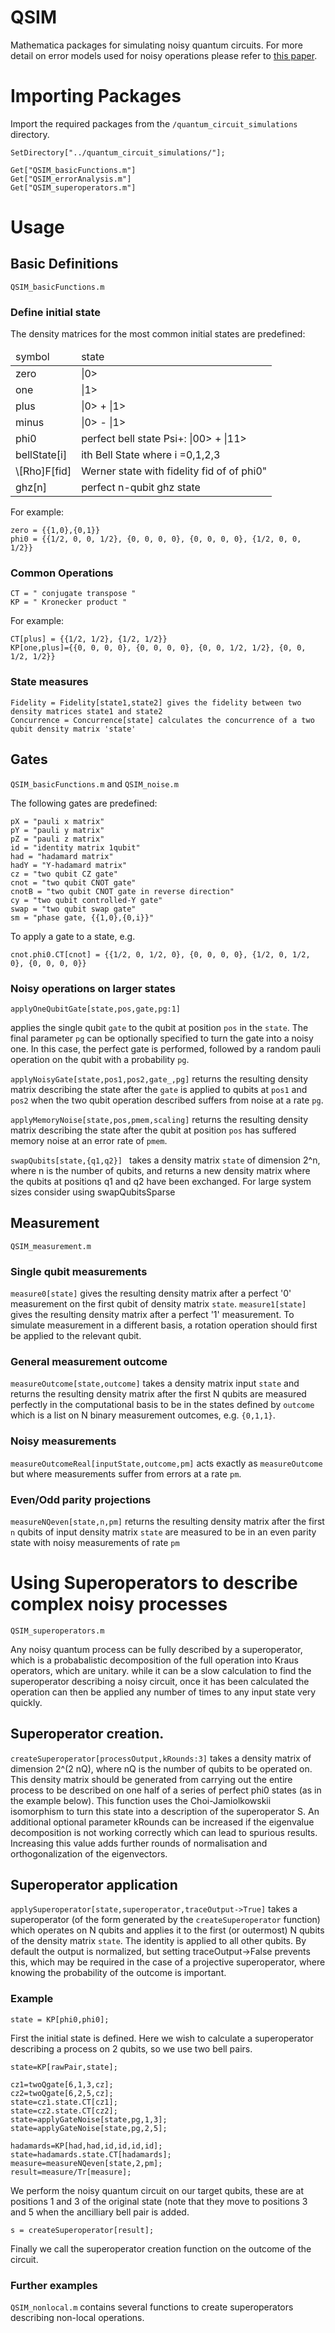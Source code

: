 QSIM
====

Mathematica packages for simulating noisy quantum circuits. For more detail on error models used for noisy operations please refer to [this paper](http://www.nature.com/ncomms/journal/v4/n4/abs/ncomms2773.html).

# Importing Packages

Import the required packages from the ``/quantum_circuit_simulations`` directory. 

```
SetDirectory["../quantum_circuit_simulations/"];

Get["QSIM_basicFunctions.m"]
Get["QSIM_errorAnalysis.m"]
Get["QSIM_superoperators.m"]

```

# Usage

## Basic Definitions
``QSIM_basicFunctions.m``

### Define initial state
The density matrices for the most common initial states are predefined: 

<table style="width:100%">
<thead>
  <tr>
    <td>symbol</td>
    <td>state</td> 
  </tr>
  </thead>
  <tbody>
  <tr><td>zero</td><td>|0></td></tr>
  <tr><td>one</td><td>|1></td></tr>
  <tr><td>plus</td><td>|0> + |1></td></tr>
  <tr><td>minus</td><td>|0> - |1></td></tr>
  <tr><td>phi0</td><td>perfect bell state Psi+: |00> + |11></td></tr>
  <tr><td>bellState[i]</td><td>ith Bell State where i =0,1,2,3 </td></tr>
  <tr><td>\[Rho]F[fid]</td><td>Werner state with fidelity fid of of phi0"</td></tr>
  <tr><td>ghz[n]</td><td>perfect n-qubit ghz state</td></tr>
  
  </tbody>
</table>


For example: 

```
zero = {{1,0},{0,1}}
phi0 = {{1/2, 0, 0, 1/2}, {0, 0, 0, 0}, {0, 0, 0, 0}, {1/2, 0, 0, 1/2}}

```

### Common Operations

```
CT = " conjugate transpose "
KP = " Kronecker product " 
```

For example: 

``` 
CT[plus] = {{1/2, 1/2}, {1/2, 1/2}} 
KP[one,plus]={{0, 0, 0, 0}, {0, 0, 0, 0}, {0, 0, 1/2, 1/2}, {0, 0, 1/2, 1/2}}
```


### State measures

```
Fidelity = Fidelity[state1,state2] gives the fidelity between two density matrices state1 and state2
Concurrence = Concurrence[state] calculates the concurrence of a two qubit density matrix 'state'
```


## Gates
``QSIM_basicFunctions.m`` and ``QSIM_noise.m``

The following gates are predefined: 

```
pX = "pauli x matrix"
pY = "pauli y matrix"
pZ = "pauli z matrix"
id = "identity matrix 1qubit"
had = "hadamard matrix"
hadY = "Y-hadamard matrix"
cz = "two qubit CZ gate"
cnot = "two qubit CNOT gate"
cnotB = "two qubit CNOT gate in reverse direction"
cy = "two qubit controlled-Y gate"
swap = "two qubit swap gate"
sm = "phase gate, {{1,0},{0,i}}"
```

To apply a gate to a state, e.g. 

```
cnot.phi0.CT[cnot] = {{1/2, 0, 1/2, 0}, {0, 0, 0, 0}, {1/2, 0, 1/2, 0}, {0, 0, 0, 0}}
```

### Noisy operations on larger states

```applyOneQubitGate[state,pos,gate,pg:1] ```

applies the single qubit  ```gate``` to the qubit at position ```pos``` in the `state`. The final parameter ``pg`` can be optionally specified to turn the gate into a noisy one. In this case, the perfect gate is performed, followed by a random pauli operation on the qubit with a probability ```pg```.


`applyNoisyGate[state,pos1,pos2,gate_,pg]` returns the resulting density matrix describing the state after the `gate` is applied to qubits at `pos1` and `pos2` when the two qubit operation described suffers from noise at a rate `pg`. 


`applyMemoryNoise[state,pos,pmem,scaling]` returns the resulting density matrix describing the state after the qubit at position `pos` has suffered memory noise at an error rate of `pmem`. 


```swapQubits[state,{q1,q2}] ``` takes a density matrix ``state`` of dimension 2^n, where n is the number of qubits, and returns a new density matrix where the qubits at positions q1 and q2 have been exchanged. For large system sizes consider using swapQubitsSparse




## Measurement
``QSIM_measurement.m``

### Single qubit measurements

`measure0[state]` gives the resulting density matrix after a perfect '0' measurement on the first qubit of density matrix `state`. `measure1[state]` gives the resulting density matrix after a perfect '1' measurement. To simulate measurement in a different basis, a rotation operation should first be applied to the relevant qubit. 

### General measurement outcome

`measureOutcome[state,outcome]` takes a density matrix input `state` and returns the resulting density matrix after the first N qubits are measured perfectly in the computational basis to be in the states defined by `outcome` which is a list on N binary measurement outcomes, e.g. `{0,1,1}`. 

### Noisy measurements

`measureOutcomeReal[inputState,outcome,pm]` acts exactly as `measureOutcome` but where measurements suffer from errors at a rate `pm`. 


### Even/Odd parity projections

`measureNQeven[state,n,pm]` returns the resulting density matrix after the first `n` qubits of input density matrix `state` are measured to be in an even parity state with noisy measurements of rate `pm`



# Using Superoperators to describe complex noisy processes
`QSIM_superoperators.m`

Any noisy quantum process can be fully described by a superoperator, which is a probabalistic decomposition of the full operation into Kraus operators, which are unitary. while it can be a slow calculation to find the superoperator describing a noisy circuit, once it has been calculated the operation can then be applied any number of times to any input state very quickly. 



## Superoperator creation. 

`createSuperoperator[processOutput,kRounds:3]` takes a density matrix of dimension 2^(2 nQ), where nQ is the number of qubits to be operated on. This density matrix should be generated from carrying out the entire process to be described on one half of a series of perfect phi0 states (as in the example below). This function uses the Choi-Jamiolkowskii isomorphism to turn this state into a description of the superoperator S.  An additional optional parameter kRounds can be increased if the eigenvalue decomposition is not working correctly which can lead to spurious results. Increasing this value adds further rounds of normalisation and orthogonalization of the eigenvectors.

## Superoperator application

`applySuperoperator[state,superoperator,traceOutput->True]` takes a superoperator (of the form generated by the `createSuperoperator` function) which operates on N qubits and applies it to the first (or outermost) N qubits of the density matrix `state`. The identity is applied to all other qubits. By default the output is normalized, but setting traceOutput->False prevents this, which may be required in the case of a projective superoperator, where knowing the probability of the outcome is important. 


### Example

```
state = KP[phi0,phi0];
```
First the initial state is defined. Here we wish to calculate a superoperator describing a process on 2 qubits, so we use two bell pairs. 

```
state=KP[rawPair,state]; 

cz1=twoQgate[6,1,3,cz];
cz2=twoQgate[6,2,5,cz];
state=cz1.state.CT[cz1];
state=cz2.state.CT[cz2];
state=applyGateNoise[state,pg,1,3];
state=applyGateNoise[state,pg,2,5];

hadamards=KP[had,had,id,id,id,id];
state=hadamards.state.CT[hadamards];
measure=measureNQeven[state,2,pm];
result=measure/Tr[measure];
```
We perform the noisy quantum circuit on our target qubits, these are at positions 1 and 3 of the original state (note that they move to positions 3 and 5 when the ancilliary bell pair is added. 

```
s = createSuperoperator[result]; 
```

Finally we call the superoperator creation function on the outcome of the circuit. 


### Further examples

`QSIM_nonlocal.m` contains several functions to create superoperators describing non-local operations. 



